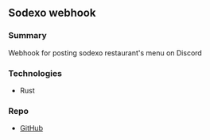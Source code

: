 ## Sodexo webhook

### Summary

Webhook for posting sodexo restaurant's menu on Discord

### Technologies

- Rust

### Repo

- [GitHub](https://github.com/tumrin/sodexo_webhook)
